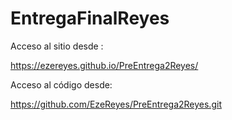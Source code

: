 # EntregaFinalReyes


Acceso al sitio desde :

https://ezereyes.github.io/PreEntrega2Reyes/

Acceso al código desde:

https://github.com/EzeReyes/PreEntrega2Reyes.git

